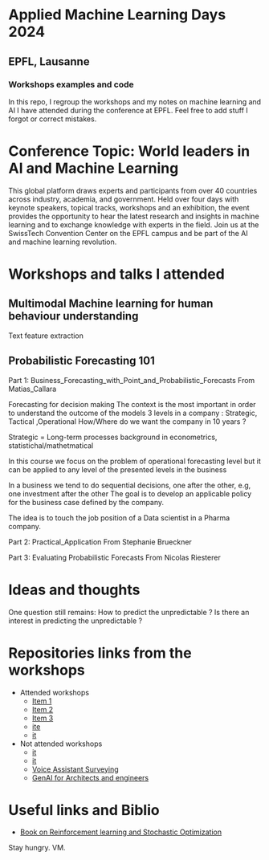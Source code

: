 # Applied Machine Learning Days 2024
## EPFL, Lausanne
### Workshops examples and code
In this repo, I regroup the workshops and my notes on machine learning and AI I have attended during the conference at EPFL.
Feel free to add stuff I forgot or correct mistakes.

# Conference Topic: World leaders in AI and Machine Learning
This global platform draws experts and participants from over 40 countries across industry, academia, and government. Held over four days with keynote speakers, topical tracks, workshops and an exhibition, the event provides the opportunity to hear the latest research and insights in machine learning and to exchange knowledge with experts in the field. Join us at the SwissTech Convention Center on the EPFL campus and be part of the AI and machine learning revolution.

# Workshops and talks I attended
## Multimodal Machine learning for human behaviour understanding

Text feature extraction


## Probabilistic Forecasting 101

Part 1: Business_Forecasting_with_Point_and_Probabilistic_Forecasts
From Matias_Callara

Forecasting for decision making
The context is the most important in order to understand the outcome of the models
3 levels in a company : Strategic, Tactical ,Operational
How/Where do we want the company in 10 years ?


Strategic = Long-term processes
	background in econometrics, statistichal/mathetmatical

In this course we focus on the problem of operational forecasting level
but it can be applied to any level of the presented levels in the business

In a business we tend to do sequential decisions, one after the other, e.g, one investment after the other
The goal is to develop an applicable policy for the business case defined by the company.

The idea is to touch the job position of a Data scientist in a Pharma company.

Part 2: Practical_Application
From Stephanie Brueckner


Part 3: Evaluating Probabilistic Forecasts
From Nicolas Riesterer



# Ideas and thoughts
One question still remains:
How to predict the unpredictable ?
Is there an interest in predicting the unpredictable ?



# Repositories links from the workshops
* Attended workshops
	* [Item 1](https://github.com/Synerise/predicting-user-behavior-workshop)
	* [Item 2](https://github.com/Laxminarayen/AMLD-24)
	* [Item 3](https://github.com/epfl-exts/amld24-applications-ML-workshop/tree/main)
	* [ite](https://github.com/Digital-Dermatology/data-cleaning-hands-on)
	* [it](https://github.com/mcallara/probabilistic-forecasting-for-planning-101/)
* Not attended workshops
	* [it](https://github.com/MasterScrat/droneRL-workshop)
	* [it](https://github.com/alexclabaguet03/AMLD_2024_DRL_for_Satellite_Constellation_Planning)
	* [Voice Assistant Surveying](https://github.com/matthieusaussaye/AMLD)
	* [GenAI for Architects and engineers](https://gitlab.renkulab.io/ai-augmented-design/aixd)


# Useful links and Biblio
* [Book on Reinforcement learning and Stochastic Optimization](https://castle.princeton.edu/wp-content/uploads/2019/10/Powell-Reinforcement-Learning-and-Stochastic-Optimization.pdf)








Stay hungry.
VM.
